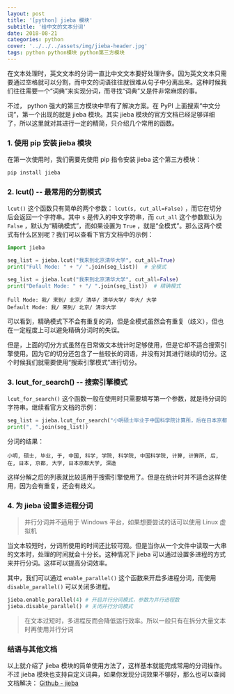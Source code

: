 ```yaml
---
layout: post
title: '[python] jieba 模块'
subtitle: '给中文的文本分词'
date: 2018-08-21
categories: python
cover: '../../../assets/img/jieba-header.jpg'
tags: python python模块 python第三方模块
---
```


在文本处理时，英文文本的分词一直比中文文本要好处理许多。因为英文文本只需要通过空格就可以分割，而中文的词语往往就很难从句子中分离出来。这种时候我们往往需要一个“词典”来实现分词，而寻找“词典”又是件非常麻烦的事。

不过， python 强大的第三方模块中早有了解决方案。在 PyPI 上面搜索“中文分词”，第一个出现的就是 jieba 模块。其实 jieba 模块的官方文档已经足够详细了，所以这里就对其进行一定的精简，只介绍几个常用的函数。

### 1. 使用 pip 安装 jieba 模块

在第一次使用时，我们需要先使用 pip 指令安装 jieba 这个第三方模块：

```bash
pip install jieba
```

### 2. lcut() -- 最常用的分割模式

`lcut()` 这个函数只有简单的两个参数： `lcut(s, cut_all=False)` ，而它在切分后会返回一个字符串。其中 `s` 是传入的中文字符串，而 `cut_all` 这个参数默认为 `False` ，默认为“精确模式”，而如果设置为 `True` ，就是“全模式”。那么这两个模式有什么区别呢？我们可以查看下官方文档中的示例：

```python
import jieba

seg_list = jieba.lcut("我来到北京清华大学", cut_all=True)
print("Full Mode: " + "/ ".join(seg_list))  # 全模式

seg_list = jieba.lcut("我来到北京清华大学", cut_all=False)
print("Default Mode: " + "/ ".join(seg_list))  # 精确模式
```

```plain
Full Mode: 我/ 来到/ 北京/ 清华/ 清华大学/ 华大/ 大学
Default Mode: 我/ 来到/ 北京/ 清华大学
```

可以看到，精确模式下不会有重复的词，但是全模式虽然会有重复（歧义），但也在一定程度上可以避免精确分词时的失误。

但是，上面的切分方式虽然在日常做文本统计时足够使用，但是它却不适合搜索引擎使用。因为它的切分还包含了一些较长的词语，并没有对其进行继续的切分。这个时候我们就需要使用“搜索引擎模式”进行切分。

### 3. lcut_for_search() -- 搜索引擎模式

`lcut_for_search()` 这个函数一般在使用时只需要填写第一个参数，就是待分词的字符串。继续看官方文档的示例：

```python
seg_list = jieba.lcut_for_search("小明硕士毕业于中国科学院计算所，后在日本京都大学深造")  # 搜索引擎模式
print(", ".join(seg_list))
```

分词的结果：

```plain
小明, 硕士, 毕业, 于, 中国, 科学, 学院, 科学院, 中国科学院, 计算, 计算所, 后, 在, 日本, 京都, 大学, 日本京都大学, 深造
```

这样分解之后的列表就比较适用于搜索引擎使用了。但是在统计时并不适合这样使用，因为会有重复，还会有歧义。

### 4. 为 jieba 设置多进程分词

> 并行分词并不适用于 Windows 平台，如果想要尝试的话可以使用 Linux 虚拟机

当文本较短时，分词所使用的时间还比较可观。但是当你从一个文件中读取一大串的文本时，处理的时间就会十分长。这种情况下 jieba 可以通过设置多进程的方式来并行分词。这样可以提高分词效率。

其中，我们可以通过 `enable_parallel()` 这个函数来开启多进程分词，而使用 `disable_parallel()` 可以关闭多进程。

```python
jieba.enable_parallel(4) # 开启并行分词模式，参数为并行进程数
jieba.disable_parallel() # 关闭并行分词模式
```

> 在文本过短时，多进程反而会降低运行效率。所以一般只有在拆分大量文本时再使用并行分词

### 结语与其他文档

以上就介绍了 jieba 模块的简单使用方法了，这样基本就能完成常用的分词操作。不过 jieba 模块也支持自定义词典，如果你发现分词效果不够好，那么也可以查阅文档解决： [Github - jieba](https://github.com/fxsjy/jieba)
